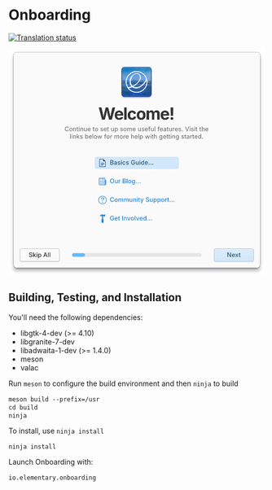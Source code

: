 # Onboarding
[![Translation status](https://l10n.elementary.io/widgets/installer/-/onboarding/svg-badge.svg)](https://l10n.elementary.io/engage/installer/?utm_source=widget)

![Screenshot](data/screenshot.png?raw=true)

## Building, Testing, and Installation

You'll need the following dependencies:
* libgtk-4-dev (>= 4.10)
* libgranite-7-dev
* libadwaita-1-dev (>= 1.4.0)
* meson
* valac

Run `meson` to configure the build environment and then `ninja` to build

    meson build --prefix=/usr
    cd build
    ninja

To install, use `ninja install`

    ninja install

Launch Onboarding with:

    io.elementary.onboarding
